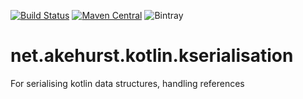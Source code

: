 [![Build Status](https://travis-ci.org/dhakehurst/net.akehurst.kotlin.kserialisation.svg?branch=master)](https://travis-ci.org/dhakehurst/net.akehurst.kotlin.kserialisation)
[![Maven Central](https://maven-badges.herokuapp.com/maven-central/net.akehurst.kotlin.kserialisation/kserialisation-json/badge.svg?style=plastic)](https://maven-badges.herokuapp.com/maven-central/net.akehurst.kotlin.kserialisation/kserialisation-json)
![Bintray](https://img.shields.io/bintray/v/dhakehurst/maven/net.akehurst.kotlin.kserialisation.svg)

# net.akehurst.kotlin.kserialisation

For serialising kotlin data structures, handling references
